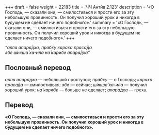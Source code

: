 +++
draft = false
weight = 22183
title = 'ЧЧ Антйа 2.123'
description = '«О Господь, — сказали они, — смилостивься и прости его за эту небольшую провинность. Он получил хороший урок и никогда в будущем не сделает ничего подобного».'
summary = '«О Господь, — сказали они, — смилостивься и прости его за эту небольшую провинность. Он получил хороший урок и никогда в будущем не сделает ничего подобного».'
+++

_“алпа апара̄дха, прабху караха праса̄да  
эбе ш́икша̄ ха-ила на̄ карибе апара̄дха”_

## Пословный перевод

_алпа_ _апара̄дха_ — небольшой проступок; _прабху_ — о Господь; _караха_ _праса̄да_ — смилостивься; _эбе_ — сейчас; _ш́икша̄_ _ха_\-_ила_ — получил хороший урок; _на̄_ _карибе_ — больше не сделает; _апара̄дха_ — греха.

## Перевод

**«О Господь, — сказали они, — смилостивься и прости его за эту небольшую провинность. Он получил хороший урок и никогда в будущем не сделает ничего подобного».**
